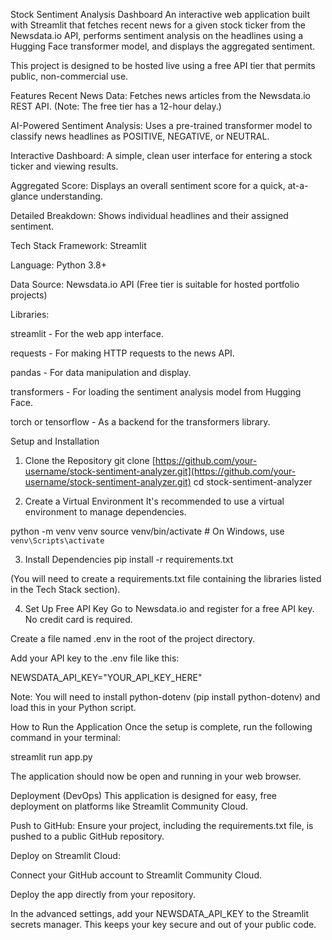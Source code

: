 Stock Sentiment Analysis Dashboard
An interactive web application built with Streamlit that fetches recent news for a given stock ticker from the Newsdata.io API, performs sentiment analysis on the headlines using a Hugging Face transformer model, and displays the aggregated sentiment.

This project is designed to be hosted live using a free API tier that permits public, non-commercial use.

Features
Recent News Data: Fetches news articles from the Newsdata.io REST API. (Note: The free tier has a 12-hour delay.)

AI-Powered Sentiment Analysis: Uses a pre-trained transformer model to classify news headlines as POSITIVE, NEGATIVE, or NEUTRAL.

Interactive Dashboard: A simple, clean user interface for entering a stock ticker and viewing results.

Aggregated Score: Displays an overall sentiment score for a quick, at-a-glance understanding.

Detailed Breakdown: Shows individual headlines and their assigned sentiment.

Tech Stack
Framework: Streamlit

Language: Python 3.8+

Data Source: Newsdata.io API (Free tier is suitable for hosted portfolio projects)

Libraries:

streamlit - For the web app interface.

requests - For making HTTP requests to the news API.

pandas - For data manipulation and display.

transformers - For loading the sentiment analysis model from Hugging Face.

torch or tensorflow - As a backend for the transformers library.

Setup and Installation
1. Clone the Repository
git clone [https://github.com/your-username/stock-sentiment-analyzer.git](https://github.com/your-username/stock-sentiment-analyzer.git)
cd stock-sentiment-analyzer

2. Create a Virtual Environment
It's recommended to use a virtual environment to manage dependencies.

python -m venv venv
source venv/bin/activate  # On Windows, use `venv\Scripts\activate`

3. Install Dependencies
pip install -r requirements.txt

(You will need to create a requirements.txt file containing the libraries listed in the Tech Stack section).

4. Set Up Free API Key
Go to Newsdata.io and register for a free API key. No credit card is required.

Create a file named .env in the root of the project directory.

Add your API key to the .env file like this:

NEWSDATA_API_KEY="YOUR_API_KEY_HERE"

Note: You will need to install python-dotenv (pip install python-dotenv) and load this in your Python script.

How to Run the Application
Once the setup is complete, run the following command in your terminal:

streamlit run app.py

The application should now be open and running in your web browser.

Deployment (DevOps)
This application is designed for easy, free deployment on platforms like Streamlit Community Cloud.

Push to GitHub: Ensure your project, including the requirements.txt file, is pushed to a public GitHub repository.

Deploy on Streamlit Cloud:

Connect your GitHub account to Streamlit Community Cloud.

Deploy the app directly from your repository.

In the advanced settings, add your NEWSDATA_API_KEY to the Streamlit secrets manager. This keeps your key secure and out of your public code.